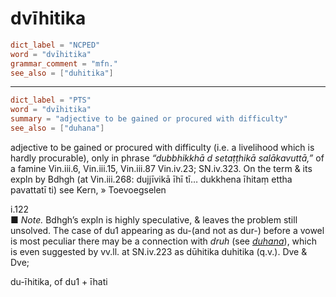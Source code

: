 # dvīhitika

``` toml
dict_label = "NCPED"
word = "dvīhitika"
grammar_comment = "mfn."
see_also = ["duhitika"]
```

--------------------

``` toml
dict_label = "PTS"
word = "dvīhitika"
summary = "adjective to be gained or procured with difficulty"
see_also = ["duhana"]
```

adjective to be gained or procured with difficulty (i.e. a livelihood which is hardly procurable), only in phrase *“dubbhikkhā d setaṭṭhikā salākavuttā,”* of a famine Vin.iii.6, Vin.iii.15, Vin.iii.87 Vin.iv.23; SN.iv.323. On the term & its expln by Bdhgh (at Vin.iii.268: dujjīvikā īhī tī… dukkhena īhitaṃ ettha pavattatī ti) see Kern,
» Toevoegselen

 i.122  
■ *Note.* Bdhgh’s expln is highly speculative, & leaves the problem still unsolved. The case of du1 appearing as du\-(and not as dur\-) before a vowel is most peculiar there may be a connection with *druh* (see *[duhana](duhana.md)*), which is even suggested by vv.ll. at SN.iv.223 as dūhitika duhitika (q.v.). Dve & Dve;

du\-īhitika, of du1 \+ īhati

